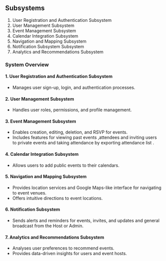 ## Subsystems 

1. User Registration and Authentication Subsystem  
2. User Management Subsystem  
3. Event Management Subsystem  
4. Calendar Integration Subsystem   
5. Navigation and Mapping Subsystem  
6. Notification Subsystem Subsystem   
7. Analytics and Recommendations Subsystem

### **System Overview**

#### **1\. User Registration and Authentication Subsystem**

* Manages user sign-up, login, and authentication processes.

#### **2\. User Management Subsystem**

* Handles user roles, permissions, and profile management.

#### **3\. Event Management Subsystem**

* Enables creation, editing, deletion, and RSVP for events.  
* Includes features for viewing past events ,attendees and inviting users to private events and taking attendance by exporting attendance list .

#### **4\. Calendar Integration Subsystem**

* Allows users to add public events to their calendars.

#### **5\. Navigation and Mapping Subsystem**

* Provides location services and Google Maps-like interface for navigating to event venues.  
* Offers intuitive directions to event locations.

#### **6\. Notification Subsystem**

* Sends alerts and reminders for events, invites, and updates and general broadcast from the Host or Admin.

#### **7\. Analytics and Recommendations Subsystem**

* Analyses user preferences to recommend events.  
* Provides data-driven insights for users and event hosts.

